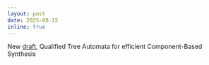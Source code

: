 ```yaml
---
layout: post
date: 2025-08-15
inline: true
---
```


New [draft](), Qualified Tree Automata for efficient Component-Based Synthesis